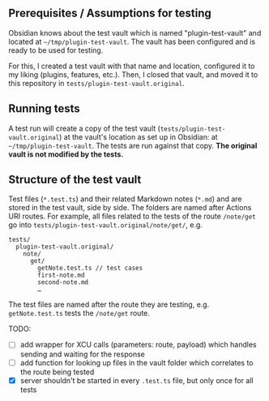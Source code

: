 ## Prerequisites / Assumptions for testing

Obsidian knows about the test vault which is named "plugin-test-vault" and located at `~/tmp/plugin-test-vault`. The vault has been configured and is ready to be used for testing.

For this, I created a test vault with that name and location, configured it to my liking (plugins, features, etc.). Then, I closed that vault, and moved it to this repository in `tests/plugin-test-vault.original`.

## Running tests

A test run will create a copy of the test vault (`tests/plugin-test-vault.original`) at the vault's location as set up in Obsidian: at `~/tmp/plugin-test-vault`. The tests are run against that copy. **The original vault is not modified by the tests.**

## Structure of the test vault

Test files (`*.test.ts`) and their related Markdown notes (`*.md`) and are stored in the test vault, side by side. The folders are named after Actions URI routes. For example, all files related to the tests of the route `/note/get` go into `tests/plugin-test-vault.original/note/get/`, e.g.

```
tests/
  plugin-test-vault.original/
    note/
      get/
        getNote.test.ts // test cases
        first-note.md
        second-note.md
        …
```

The test files are named after the route they are testing, e.g. `getNote.test.ts` tests the `/note/get` route.

TODO:

- [ ] add wrapper for XCU calls (parameters: route, payload) which handles sending and waiting for the response
- [ ] add function for looking up files in the vault folder which correlates to the route being tested
- [x] server shouldn't be started in every `.test.ts` file, but only once for all tests

